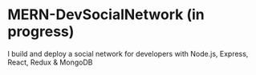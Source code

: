 # MERN-DevSocialNetwork (in progress)
I build and deploy a social network for developers with Node.js, Express, React, Redux &amp; MongoDB
